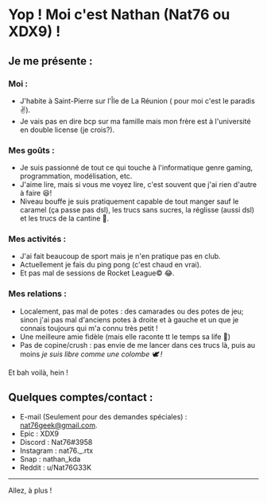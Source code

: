 # Yop ! Moi c'est Nathan (Nat76 ou XDX9) !

## Je me présente :

### Moi :

 - J'habite à Saint-Pierre sur l'Île de La Réunion ( pour moi c'est le paradis ✌).
 - Je vais pas en dire bcp sur ma famille mais mon frère est à l'université en double license (je crois?).

### Mes goûts :

 - Je suis passionné de tout ce qui touche à l'informatique genre gaming, programmation, modélisation, etc.
 - J'aime lire, mais si vous me voyez lire, c'est souvent que j'ai rien d'autre à faire 😆!
 - Niveau bouffe je suis pratiquement capable de tout manger sauf le caramel (ça passe pas dsl), les trucs sans sucres, la réglisse (aussi dsl) et les trucs de la cantine 🤮.

### Mes activités :

 - J'ai fait beaucoup de sport mais je n'en pratique pas en club.
 - Actuellement je fais du ping pong (c'est chaud en vrai).
 - Et pas mal de sessions de Rocket League© 😂.

### Mes relations :

 - Localement, pas mal de potes : des camarades ou des potes de jeu; sinon j'ai pas mal d'anciens potes à droite et à gauche et un que je connais toujours qui m'a connu très petit !
 - Une meilleure amie fidèle (mais elle raconte tt le temps sa life 🤣)
 - Pas de copine/crush : pas envie de me lancer dans ces trucs là, puis au moins *je suis libre comme une colombe 🕊 !*

Et bah voilà, hein !

## Quelques comptes/contact :

 - E-mail (Seulement pour des demandes spéciales) : nat76geek@gmail.com.
 - Epic : XDX9
 - Discord : Nat76#3958
 - Instagram : nat76.\_.rtx
 - Snap : nathan_kda
 - Reddit : u/Nat76G33K

*** 

Allez, à plus !
 
